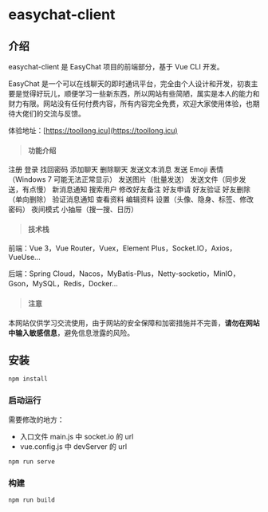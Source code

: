# easychat-client

## 介绍

easychat-client 是 EasyChat 项目的前端部分，基于 Vue CLI 开发。

EasyChat 是一个可以在线聊天的即时通讯平台，完全由个人设计和开发，初衷主要是觉得好玩儿，顺便学习一些新东西，所以网站有些简陋，属实是本人的能力和财力有限。网站没有任何付费内容，所有内容完全免费，欢迎大家使用体验，也期待大佬们的交流与反馈。

体验地址：[https://toollong.icu](https://toollong.icu)

> #### 功能介绍

注册
登录
找回密码
添加聊天
删除聊天
发送文本消息
发送 Emoji 表情（Windows 7 可能无法正常显示）
发送图片（批量发送）
发送文件（同步发送，有点慢）
新消息通知
搜索用户
修改好友备注
好友申请
好友验证
好友删除（单向删除）
验证消息通知
查看资料
编辑资料
设置（头像、隐身、标签、修改密码）
夜间模式
小抽屉（搜一搜、日历）

> #### 技术栈

前端：Vue 3，Vue Router，Vuex，Element Plus，Socket.IO，Axios，VueUse...

后端：Spring Cloud，Nacos，MyBatis-Plus，Netty-socketio，MinIO，Gson，MySQL，Redis，Docker...

> #### 注意

本网站仅供学习交流使用，由于网站的安全保障和加密措施并不完善，**请勿在网站中输入敏感信息**，避免信息泄露的风险。

## 安装

```
npm install
```

### 启动运行

需要修改的地方：

- 入口文件 main.js 中 socket.io 的 url
- vue.config.js 中 devServer 的 url

```
npm run serve
```

### 构建

```
npm run build
```
